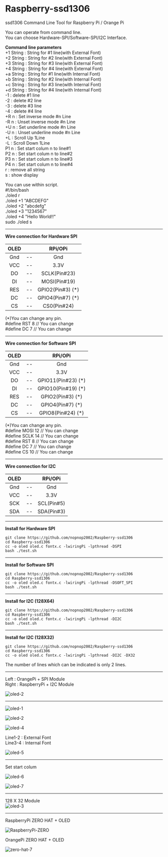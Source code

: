 # Raspberry-ssd1306
ssd1306 Command Line Tool for Raspberry Pi / Orange Pi

You can operate from command line.  
You can choose Hardware-SPI/Software-SPI/I2C Interface.  

__Command line parameters__  
+1 String : String for #1 line(with External Font)  
+2 String : String for #2 line(with External Font)  
+3 String : String for #3 line(with External Font)  
+4 String : String for #4 line(with External Font)  
+a String : String for #1 line(with Internal Font)  
+b String : String for #2 line(with Internal Font)  
+c String : String for #3 line(with Internal Font)  
+d String : String for #4 line(with Internal Font)  
-1 : delete #1 line  
-2 : delete #2 line  
-3 : delete #3 line  
-4 : delete #4 line  
+R n : Set inverse mode #n Line  
-R n : Unset inverse mode #n Line  
+U n : Set underline mode #n Line  
-U n : Unset underline mode #n Line  
+L   : Scroll Up 1Line  
-L   : Scroll Down 1Line  
P1 n : Set start colum n to line#1  
P2 n : Set start colum n to line#2  
P3 n : Set start colum n to line#3  
P4 n : Set start colum n to line#4  
r  : remove all string  
s  : show display  

You can use within script.  
#!/bin/bash  
./oled r  
./oled +1 "ABCDEFG"  
./oled +2 "abcdefg"  
./oled +3 "1234567"  
./oled +4 "Hello World!!"  
sudo ./oled s  

---

__Wire connection for Hardware SPI__   

|OLED||RPi/OPi|
|:-:|:-:|:-:|
|Gnd|--|Gnd|
|VCC|--|3.3V|
|DO|--|SCLK(Pin#23)|
|DI|--|MOSI(Pin#19)|
|RES|--|GPIO2(Pin#3) (*)|
|DC|--|GPIO4(Pin#7) (*)|
|CS|--|CS0(Pin#24)|

(*)You can change any pin.  
#define RST  8  // You can change   
#define DC   7  // You can change   

---

__Wire connection for Software SPI__   

|OLED||RPi/OPi|
|:-:|:-:|:-:|
|Gnd|--|Gnd|
|VCC|--|3.3V|
|DO|--|GPIO11(Pin#23) (*)|
|DI|--|GPIO10(Pin#19) (*)|
|RES|--|GPIO2(Pin#3) (*)|
|DC|--|GPIO4(Pin#7) (*)|
|CS|--|GPIO8(Pin#24) (*)|

(*)You can change any pin.  
#define MOSI 12 // You can change   
#define SCLK 14 // You can change   
#define RST   8 // You can change   
#define DC    7 // You can change   
#define CS   10 // You can change   

---

__Wire connection for I2C__   

|OLED||RPi/OPi|
|:-:|:-:|:-:|
|Gnd|--|Gnd|
|VCC|--|3.3V|
|SCK|--|SCL(Pin#5)|
|SDA|--|SDA(Pin#3)|

---

__Install for Hardware SPI__  
```
git clone https://github.com/nopnop2002/Raspberry-ssd1306
cd Raspberry-ssd1306
cc -o oled oled.c fontx.c -lwiringPi -lpthread -DSPI
bash ./test.sh
```

---

__Install for Software SPI__  
```
git clone https://github.com/nopnop2002/Raspberry-ssd1306
cd Raspberry-ssd1306
cc -o oled oled.c fontx.c -lwiringPi -lpthread -DSOFT_SPI
bash ./test.sh
```

---

__Install for I2C (128X64)__   
```
git clone https://github.com/nopnop2002/Raspberry-ssd1306
cd Raspberry-ssd1306
cc -o oled oled.c fontx.c -lwiringPi -lpthread -DI2C
bash ./test.sh
```

---

__Install for I2C (128X32)__   
```
git clone https://github.com/nopnop2002/Raspberry-ssd1306
cd Raspberry-ssd1306
cc -o oled oled.c fontx.c -lwiringPi -lpthread -DI2C -DX32
```

The number of lines which can be indicated is only 2 lines.   


---

Left  : OrangePi + SPI Module  
Right : RaspberryPi + I2C Module  

![oled-2](https://user-images.githubusercontent.com/6020549/28252021-b1a9ff4a-6ac5-11e7-9265-b757e4b3cf1d.JPG)

---

![oled-1](https://cloud.githubusercontent.com/assets/6020549/24071131/782737a8-0c0e-11e7-9312-44ec00312f52.JPG)

![oled-2](https://cloud.githubusercontent.com/assets/6020549/25184287/f9945e38-2554-11e7-9075-e63d90b4a3a2.jpg)

![oled-4](https://cloud.githubusercontent.com/assets/6020549/24076582/e037998c-0c77-11e7-9e48-525e27c478a3.JPG)

Line1-2 : External Font  
Line3-4 : Internal Font  


![oled-5](https://cloud.githubusercontent.com/assets/6020549/24293214/f627fefc-10d3-11e7-9304-bcfd58d59d92.JPG)

---

Set start colum  

![oled-6](https://cloud.githubusercontent.com/assets/6020549/24125179/b3b09bfe-0e0a-11e7-83bc-9dbd7b26db18.JPG)


![oled-7](https://cloud.githubusercontent.com/assets/6020549/24125192/d2c40328-0e0a-11e7-8a6a-884c0600059e.JPG)

---

128 X 32 Module   
![oled-3](https://user-images.githubusercontent.com/6020549/44244307-4a06c680-a20e-11e8-986f-6d0db5edeb2b.JPG)

---

RaspberryPi ZERO HAT + OLED   

![RaspberryPi-ZERO](https://user-images.githubusercontent.com/6020549/67628271-a438f800-f8a5-11e9-8af8-99964ebaae8e.JPG)

OrangePi ZERO HAT + OLED  

![zero-hat-7](https://user-images.githubusercontent.com/6020549/28547249-00f71026-7109-11e7-9a11-0bbb95423381.JPG)
